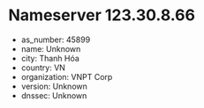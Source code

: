 # Nameserver 123.30.8.66

* as_number: 45899
* name: Unknown
* city: Thanh Hóa
* country: VN
* organization: VNPT Corp
* version: Unknown
* dnssec: Unknown

